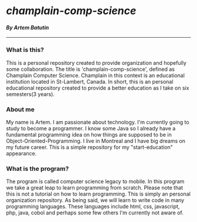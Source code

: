 # _champlain-comp-science_
#### _By Artem Batutin_
---

### What is this?

This is a personal repository created to provide organization and hopefully some collaboration. The title is 'champlain-comp-science', defined as Champlain Computer Science. Champlain in this context is an educational institution located in St-Lambert, Canada. In short, this is an personal educational repository created to provide a better education as I take on six semesters(3 years).

### About me

My name is Artem. I am passionate about technology. I'm currently going to study to become a programmer. I know some Java so I already have a fundamental programming idea on how things are supposed to be in Object-Oriented-Programming. I live in Montreal and I have big dreams on my future career. This is a simple repository for my "start-education" appearance.

### What is the program?

The program is called computer science legacy to mobile. In this program we take a great leap to learn programming from scratch. Please note that this is not a tutorial on how to learn programming. This is simply an personal organization repository. As being said, we will learn to write code in many programming languages. These languages include html, css, javascript, php, java, cobol and perhaps some few others I'm currently not aware of.
